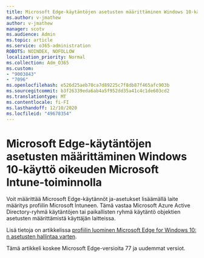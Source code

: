 ```yaml
---
title: Microsoft Edge-käytäntöjen asetusten määrittäminen Windows 10-käyttö oikeuden Microsoft Intune-toiminnolla
ms.author: v-jmathew
author: v-jmathew
manager: scotv
ms.audience: Admin
ms.topic: article
ms.service: o365-administration
ROBOTS: NOINDEX, NOFOLLOW
localization_priority: Normal
ms.collection: Adm_O365
ms.custom:
- "9003843"
- "7096"
ms.openlocfilehash: e526d25aeb70ca7d89225c7f8db87f465afc903b
ms.sourcegitcommit: b3f26339eda6ab4a5f952dd35a41c4c1de603cd2
ms.translationtype: MT
ms.contentlocale: fi-FI
ms.lasthandoff: 12/10/2020
ms.locfileid: "49678354"
---
```

# <a name="use-microsoft-intune-to-configure-microsoft-edge-policy-settings-for-windows-10"></a>Microsoft Edge-käytäntöjen asetusten määrittäminen Windows 10-käyttö oikeuden Microsoft Intune-toiminnolla

Voit määrittää Microsoft Edge-käytännöt ja-asetukset lisäämällä laite määritys profiilin Microsoft Intuneen. Tämä vastaa Microsoft Azure Active Directory-ryhmä käytäntöjen tai paikallisten ryhmä käytäntö objektien asetusten määrittämistä käyttäjän laitteissa.

Lisä tietoja on artikkelissa [profiilin luominen Microsoft Edge for Windows 10: n asetusten hallintaa varten](https://go.microsoft.com/fwlink/?linkid=2133700).

Tämä artikkeli koskee Microsoft Edge-versioita 77 ja uudemmat versiot.

